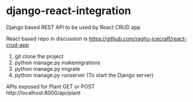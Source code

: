 # django-react-integration
Django based REST API to be used by React CRUD app

React based repo in discussion is https://github.com/raghu-icecraft/react-crud-app

1. git clone the project  
1. python manage.py makemigrations  
1. python manage.py migrate  
1. python manage.py runserver    (To start the Django server)  

APIs exposed for Plant GET or POST  
http://localhost:8000/api/plant  

